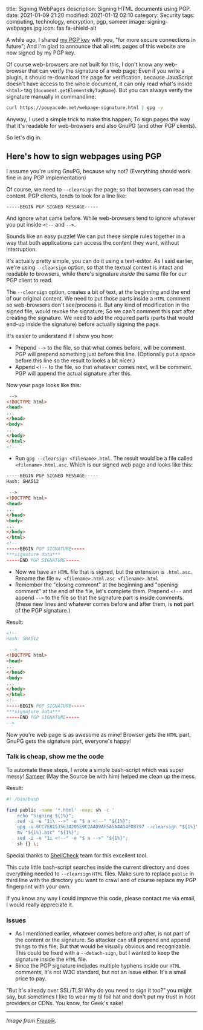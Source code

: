 title: Signing WebPages
description: Signing HTML documents using PGP.
date: 2021-01-09 21:20
modified: 2021-01-12 02:10
category: Security
tags: computing, technology, encryption, pgp, sameer
image: signing-webpages.jpg
icon: fas fa-shield-alt


A while ago, I shared [my PGP key](/pages/pgp.html) with you, "for more secure connections in future"; And I'm glad to announce that all `HTML` pages of this website are now signed by my PGP key.

Of course web-browsers are not built for this, I don't know any web-browser that can verify the signature of a web page; Even if you write a plugin, it should re-download the page for verification, because JavaScript doesn't have access to the whole document, it can only read what's inside `<html>` tag (`document.getElementsByTagName`). But you can always verify the signature manually in commandline:

```bash
curl https://pouyacode.net/webpage-signature.html | gpg -v
```

Anyway, I used a simple trick to make this happen; To sign pages the way that it's readable for web-browsers and also GnuPG (and other PGP clients).

So let's dig in.

## Here's how to sign webpages using PGP
I assume you're using GnuPG, because why not? (Everything should work fine in any PGP implementation)

Of course, we need to `--clearsign` the  page; so that browsers can read the content. PGP clients, tends to look for a line like:

```text
-----BEGIN PGP SIGNED MESSAGE-----
```

And ignore what came before. While web-browsers tend to ignore whatever you put inside `<!--` and `-->`.

Sounds like an easy puzzle! We can put these simple rules together in a way that both applications can access the content they want, without interruption.

It's actually pretty simple, you can do it using a text-editor. As I said earlier, we're using `--clearsign` option, so that the textual context is intact and readable to browsers, while there's signature *inside* the same file for our PGP client to read.

The `--clearsign` option, creates a bit of text, at the beginning and the end of our original content. We need to put those parts inside a `HTML` comment so web-browsers don't see/process it. But any kind of modification in the signed file, would revoke the signature; So we can't comment this part after creating the signature. We need to add the required parts (parts that would end-up inside the signature) before actually signing the page.

It's easier to understand if I show you how:

* Prepend `-->` to the file, so that what comes before, will be comment. PGP will prepend something just before this line. (Optionally put a space before this line so the result to looks a bit nicer.)
* Append `<!--` to the file, so that whatever comes next, will be comment. PGP will append the actual signature after this.

Now your page looks like this:
```html
 -->
<!DOCTYPE html>
<head>
...
</head>
<body>
...
</body>
</html>
<!--
```
* Run `gpg --clearsign <filename>.html`. The result would be a file called `<filename>.html.asc`. Which is our signed web page and looks like this:
```html
-----BEGIN PGP SIGNED MESSAGE-----
Hash: SHA512

 -->
<!DOCTYPE html>
<head>
...
</head>
<body>
...
</body>
</html>
<!--
-----BEGIN PGP SIGNATURE-----
***signature data***
-----END PGP SIGNATURE-----
```
* Now we have an `HTML` file that is signed, but the extension is `.html.asc`. Rename the file `mv <filename>.html.asc <filename>.html`
* Remember the "closing comment" at the beginning and "opening comment" at the end of the file, let's complete them. Prepend `<!--` and append `-->` to the file so that the signature part is inside comments. (these new lines and whatever comes before and after them, is **not** part of the PGP signature.)

Result:

```html
<!--
Hash: SHA512

 -->
<!DOCTYPE html>
<head>
...
</head>
<body>
...
</body>
</html>
<!--
-----BEGIN PGP SIGNATURE-----
***signature data***
-----END PGP SIGNATURE-----
-->
```

Now you're web page is as awesome as mine! Browser gets the `HTML` part, GnuPG gets the signature part, everyone's happy!

### Talk is cheap, show me the code
To automate these steps, I wrote a simple bash-script which was super messy! [Sameer](/pages/jedi-order.html) (May the Source be with him) helped me clean up the mess.

Result:
```bash
#! /bin/bash

find public -name '*.html' -exec sh -c '
    echo "Signing ${1%}";
    sed -i -e "1i\ -->" -e "$ a <!--" "${1%}";
    gpg -u 8CC7EB1535634205E9C2AAD9AF5A5A4AD4FD8797 --clearsign "${1%}";
    mv "${1%}.asc" "${1%}";
    sed -i -e "1i <!--" -e "$ a -->" "${1%}";
  ' sh {} \;
```
Special thanks to [ShellCheck](https://www.shellcheck.net) team for this excellent tool.

This cute little bash-script searches inside the current directory and does everything needed to `--clearsign` `HTML` files. Make sure to replace `public` in third line with the directory you want to crawl and of course replace my PGP fingerprint with your own.

If you know any way I could improve this code, please contact me via email, I would really appreciate it.

### Issues
* As I mentioned earlier, whatever comes before and after, is not part of the content or the signature. So attacker can still prepend and append things to this file; But that would be visually obvious and recognizable. This could be fixed with a `--detach-sign`, but I wanted to keep the signature inside the `HTML` file.
* Since the PGP signature includes multiple hyphens inside our `HTML` comments, it's not W3C standard, but not an issue either. It's a small price to pay.

"But it's already over SSL/TLS! Why do you need to sign it too?" you might say, but sometimes I like to wear my til foil hat and don't put my trust in host providers or CDNs. You know, for Geek's sake!


---
*Image from [Freepik](https://www.freepik.com/free-vector/smart-contract-web-banner_5902294.htm).*
